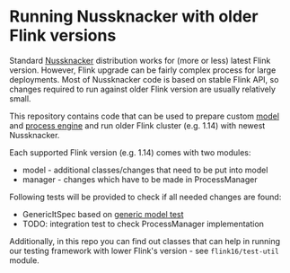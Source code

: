 # Running Nussknacker with older Flink versions
Standard [Nussknacker](https://github.com/touk/nussknacker) distribution works for (more or less) latest Flink version. 
However, Flink upgrade can be fairly complex process for large deployments. Most of Nussknacker code is based on stable Flink API, so changes required to run against older Flink version are usually relatively small. 

This repository contains code that can be used to prepare custom [model](https://nussknacker.io/API.html) and [process engine](https://nussknacker.io/Engines.html) and run older Flink cluster (e.g. 1.14) with newest Nussknacker. 

Each supported Flink version (e.g. 1.14) comes with two modules:
- model - additional classes/changes that need to be put into model
- manager - changes which have to be made in ProcessManager

Following tests will be provided to check if all needed changes are found:
- GenericItSpec based on [generic model test](https://github.com/TouK/nussknacker/blob/staging/engine/flink/generic/src/test/scala/pl/touk/nussknacker/genericmodel/GenericItSpec.scala)
- TODO: integration test to check ProcessManager implementation

Additionally, in this repo you can find out classes that can help in running our testing framework with lower Flink's version - see `flink16/test-util` module.